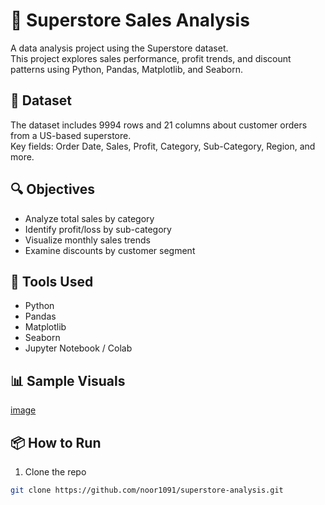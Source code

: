 
# 🛒 Superstore Sales Analysis

A data analysis project using the Superstore dataset.  
This project explores sales performance, profit trends, and discount patterns using Python, Pandas, Matplotlib, and Seaborn.

## 📁 Dataset
The dataset includes 9994 rows and 21 columns about customer orders from a US-based superstore.  
Key fields: Order Date, Sales, Profit, Category, Sub-Category, Region, and more.

## 🔍 Objectives
- Analyze total sales by category
- Identify profit/loss by sub-category
- Visualize monthly sales trends
- Examine discounts by customer segment

## 🔧 Tools Used
- Python
- Pandas
- Matplotlib
- Seaborn
- Jupyter Notebook / Colab

## 📊 Sample Visuals
[image](https://github.com/user-attachments/assets/aee4a57c-6b9d-4817-9901-02e5a319554a)


## 📦 How to Run
1. Clone the repo
```bash
git clone https://github.com/noor1091/superstore-analysis.git

